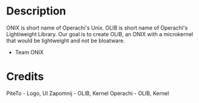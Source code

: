 # Description
ONIX is short name of Operachi's Unix.
OLIB is short name of Operachi's Lightiweight Library.
Our goal is to create OLIB, an ONIX with a microkernel that would be lightweight and not be bloatware.

- Team ONIX 
# Credits
PiteTo - Logo, UI
Zapomnij - OLIB, Kernel
Operachi - OLIB, Kernel
